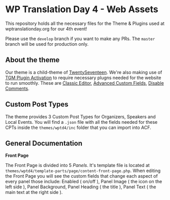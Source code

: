 # WP Translation Day 4 - Web Assets

This repository holds all the necessary files for the Theme & Plugins used at wptranslationday.org for our 4th event!

Please use the `develop` branch if you want to make any PRs. The `master` branch will be used for production only.

## About the theme

Our theme is a child-theme of [TwentySeventeen](https://wordpress.org/themes/twentyseventeen/). We're also making use of [TGM Plugin Activation](https://github.com/TGMPA/TGM-Plugin-Activation) to require necessary plugns needed for the website to run smoothly. These are [Classic Editor](https://wordpress.org/plugins/classic-editor/), [Advanced Custom Fields](https://wordpress.org/plugins/advanced-custom-fields/), [Disable Comments](https://wordpress.org/plugins/disable-comments/).

## Custom Post Types

The theme provides 3 Custom Post Types for Organizers, Speakers and Local Events. You will find a `.json` file with all the fields needed for these CPTs inside the `themes/wptd4/inc` folder that you can import into ACF.

## General Documentation

__Front Page__

The Front Page is divided into 5 _Panels_. It's template file is located at `themes/wptd4/template-parts/page/content-front-page.php`. When editing the Front Page you will see the custom fields that change each aspect of every panel those include: Enabled ( on/off ), Panel Image ( the icon on the left side ), Panel Background, Panel Heading ( the title ), Panel Text ( the main text at the right side ).